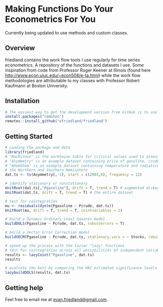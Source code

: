 Making Functions Do Your Econometrics For You
============================================
Currently being updated to use methods and custom classes. 

Overview
--------

friedland contains the work flow tools I use regularly for time series econometrics. A repository of the functions and datasets I use. Some inspiration from code from Professor Roger Keener at Illinois (found here http://www.econ.uiuc.edu/~econ508/e-ta.html) while the work flow methodologies are attributable to my classes with Professor Robert Kaufmann at Boston University. 

Installation
------------

``` r
# The easiest way to get the development version from GitHub is to use remotes:
install.packages("remotes")
remotes::install_github("efriedland/friedland")
```

Getting Started
---------------

``` r
# Loading the package and data
library(friedland)
# "MacKinnon" is the workhouse table for critical values used to assess significance of unit root tests
# "Asymmetry" is an example dataset containing price of gasoline, crude oil, utilization and stocks 
# "NhemShem" is an example dataset containing temperature and radiative forcing data across
# the Northern and Southern Hemisphere
dat.ts <- ts(Asymmetry[,-1], start = c(2003,6), frequency = 12)

# identify stationary or nonstationary
UnitRoot(dat.ts[,"Pgasoline"], drift = T, trend = T) # augmented dickey-fuller testing single variables
UnitRoot(dat.ts, drift = T, trend = T) # the entire dataset

# test for cointegration
mu <- residuals(dynlm(Pgasoline ~ Pcrude, dat.ts))
UnitRoot(mu, drift = T, trend = T, cointvariables = 2)

# build a Dynamic Ordinary Least Squares model 
buildDOLS(Pgasoline ~ Pcrude, dat.ts, robusterrors = T)

# build a Vector Error Correction model
buildVECM(Pgasoline ~ Pcrude, dat.ts, stationary.vars = ~ Stocks, robusterrors = T, SplitError = T)

# speed up the process with the lazier "lazy" functions
# test for cointegration across all possibilities of independent variable combinations
results <- lazyCoint("Pgasoline", dat.ts)
results

# evaluate the best by comparing the HAC estimated significance levels of all DOLS coefficients
lazybuildDOLS(results, dat.ts)
```

Getting help
------------

Feel free to email me at evan.friedland@gmail.com.
